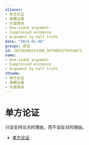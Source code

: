 ```yaml
---
aliases:
- 单方论证
- 隐瞒证据
- 片面真相
- One-sided argument
- Suppressed evidence
- Argument by half truth
date: "2023-01-06"
groups: 谬误
id: 20230106214106_9ef8665276554072
name:
- One-sided argument
- Suppressed evidence
- Argument by half truth
zhname:
- 单方论证
- 隐瞒证据
- 片面真相
---
```


# 单方论证

只谈支持论点的理由，而不谈反对的理由。

* [单方论证](https://zh.wikipedia.org/wiki/%E5%96%AE%E6%96%B9%E8%AB%96%E8%AD%89)
